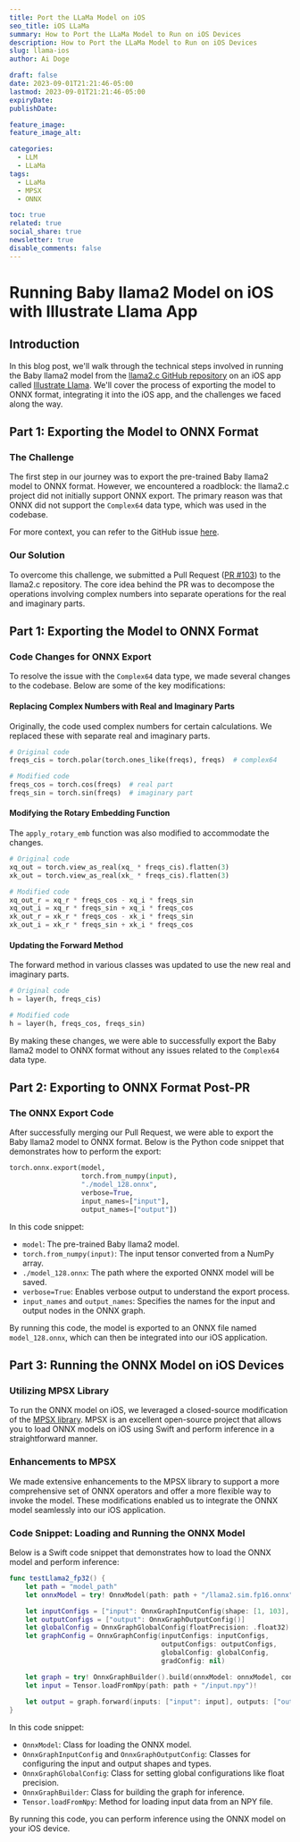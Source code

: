 ```yaml
---
title: Port the LLaMa Model on iOS
seo_title: iOS LLaMa
summary: How to Port the LLaMa Model to Run on iOS Devices
description: How to Port the LLaMa Model to Run on iOS Devices
slug: llama-ios
author: Ai Doge

draft: false
date: 2023-09-01T21:21:46-05:00
lastmod: 2023-09-01T21:21:46-05:00
expiryDate: 
publishDate: 

feature_image: 
feature_image_alt: 

categories:
  - LLM
  - LLaMa
tags:
  - LLaMa
  - MPSX
  - ONNX

toc: true
related: true
social_share: true
newsletter: true
disable_comments: false
---
```


# Running Baby llama2 Model on iOS with Illustrate Llama App

## Introduction

In this blog post, we'll walk through the technical steps involved in running the Baby llama2 model from the [llama2.c GitHub repository](https://github.com/karpathy/llama2.c) on an iOS app called [Illustrate Llama](https://apps.apple.com/us/app/illustrate-llama/id6452017369). We'll cover the process of exporting the model to ONNX format, integrating it into the iOS app, and the challenges we faced along the way.

## Part 1: Exporting the Model to ONNX Format

### The Challenge

The first step in our journey was to export the pre-trained Baby llama2 model to ONNX format. However, we encountered a roadblock: the llama2.c project did not initially support ONNX export. The primary reason was that ONNX did not support the `Complex64` data type, which was used in the codebase.

For more context, you can refer to the GitHub issue [here](https://github.com/karpathy/llama2.c/issues/142).

### Our Solution

To overcome this challenge, we submitted a Pull Request ([PR #103](https://github.com/karpathy/llama2.c/pull/103)) to the llama2.c repository. The core idea behind the PR was to decompose the operations involving complex numbers into separate operations for the real and imaginary parts.

## Part 1: Exporting the Model to ONNX Format

### Code Changes for ONNX Export

To resolve the issue with the `Complex64` data type, we made several changes to the codebase. Below are some of the key modifications:

#### Replacing Complex Numbers with Real and Imaginary Parts

Originally, the code used complex numbers for certain calculations. We replaced these with separate real and imaginary parts.

```python
# Original code
freqs_cis = torch.polar(torch.ones_like(freqs), freqs)  # complex64

# Modified code
freqs_cos = torch.cos(freqs)  # real part
freqs_sin = torch.sin(freqs)  # imaginary part
```

#### Modifying the Rotary Embedding Function

The `apply_rotary_emb` function was also modified to accommodate the changes.

```python
# Original code
xq_out = torch.view_as_real(xq_ * freqs_cis).flatten(3)
xk_out = torch.view_as_real(xk_ * freqs_cis).flatten(3)

# Modified code
xq_out_r = xq_r * freqs_cos - xq_i * freqs_sin
xq_out_i = xq_r * freqs_sin + xq_i * freqs_cos
xk_out_r = xk_r * freqs_cos - xk_i * freqs_sin
xk_out_i = xk_r * freqs_sin + xk_i * freqs_cos
```

#### Updating the Forward Method

The forward method in various classes was updated to use the new real and imaginary parts.

```python
# Original code
h = layer(h, freqs_cis)

# Modified code
h = layer(h, freqs_cos, freqs_sin)
```

By making these changes, we were able to successfully export the Baby llama2 model to ONNX format without any issues related to the `Complex64` data type.

## Part 2: Exporting to ONNX Format Post-PR

### The ONNX Export Code

After successfully merging our Pull Request, we were able to export the Baby llama2 model to ONNX format. Below is the Python code snippet that demonstrates how to perform the export:

```python
torch.onnx.export(model,
                  torch.from_numpy(input),
                  "./model_128.onnx",
                  verbose=True,
                  input_names=["input"],
                  output_names=["output"])
```

In this code snippet:

- `model`: The pre-trained Baby llama2 model.
- `torch.from_numpy(input)`: The input tensor converted from a NumPy array.
- `./model_128.onnx`: The path where the exported ONNX model will be saved.
- `verbose=True`: Enables verbose output to understand the export process.
- `input_names` and `output_names`: Specifies the names for the input and output nodes in the ONNX graph.

By running this code, the model is exported to an ONNX file named `model_128.onnx`, which can then be integrated into our iOS application.

## Part 3: Running the ONNX Model on iOS Devices

### Utilizing MPSX Library

To run the ONNX model on iOS, we leveraged a closed-source modification of the [MPSX library](https://github.com/prisma-ai/MPSX). MPSX is an excellent open-source project that allows you to load ONNX models on iOS using Swift and perform inference in a straightforward manner.

### Enhancements to MPSX

We made extensive enhancements to the MPSX library to support a more comprehensive set of ONNX operators and offer a more flexible way to invoke the model. These modifications enabled us to integrate the ONNX model seamlessly into our iOS application.

### Code Snippet: Loading and Running the ONNX Model

Below is a Swift code snippet that demonstrates how to load the ONNX model and perform inference:

```swift
func testLlama2_fp32() {
    let path = "model_path"
    let onnxModel = try! OnnxModel(path: path + "/llama2.sim.fp16.onnx")

    let inputConfigs = ["input": OnnxGraphInputConfig(shape: [1, 103], type: .int64)]
    let outputConfigs = ["output": OnnxGraphOutputConfig()]
    let globalConfig = OnnxGraphGlobalConfig(floatPrecision: .float32)
    let graphConfig = OnnxGraphConfig(inputConfigs: inputConfigs,
                                      outputConfigs: outputConfigs,
                                      globalConfig: globalConfig,
                                      gradConfig: nil)

    let graph = try! OnnxGraphBuilder().build(onnxModel: onnxModel, config: graphConfig)
    let input = Tensor.loadFromNpy(path: path + "/input.npy")!
  
    let output = graph.forward(inputs: ["input": input], outputs: ["output"])["output"]!
}
```

In this code snippet:

- `OnnxModel`: Class for loading the ONNX model.
- `OnnxGraphInputConfig` and `OnnxGraphOutputConfig`: Classes for configuring the input and output shapes and types.
- `OnnxGraphGlobalConfig`: Class for setting global configurations like float precision.
- `OnnxGraphBuilder`: Class for building the graph for inference.
- `Tensor.loadFromNpy`: Method for loading input data from an NPY file.

By running this code, you can perform inference using the ONNX model on your iOS device.
